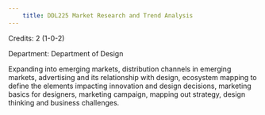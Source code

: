 ```yaml
---
    title: DDL225 Market Research and Trend Analysis
---
```

Credits: 2 (1-0-2)

Department: Department of Design

Expanding into emerging markets, distribution channels in emerging markets, advertising and its relationship with design, ecosystem mapping to define the elements impacting innovation and design decisions, marketing basics for designers, marketing campaign, mapping out strategy, design thinking and business challenges.